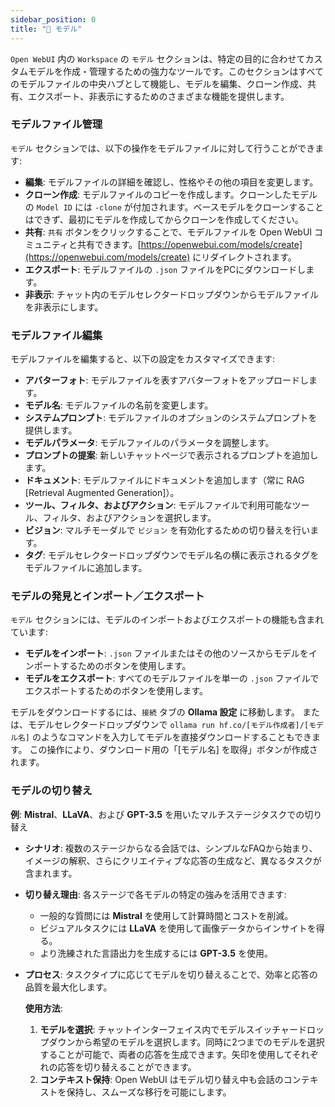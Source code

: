 ```yaml
---
sidebar_position: 0
title: "🤖 モデル"
---
```


`Open WebUI` 内の `Workspace` の `モデル` セクションは、特定の目的に合わせてカスタムモデルを作成・管理するための強力なツールです。このセクションはすべてのモデルファイルの中央ハブとして機能し、モデルを編集、クローン作成、共有、エクスポート、非表示にするためのさまざまな機能を提供します。

### モデルファイル管理

`モデル` セクションでは、以下の操作をモデルファイルに対して行うことができます:

* **編集**: モデルファイルの詳細を確認し、性格やその他の項目を変更します。
* **クローン作成**: モデルファイルのコピーを作成します。クローンしたモデルの `Model ID` には `-clone` が付加されます。ベースモデルをクローンすることはできず、最初にモデルを作成してからクローンを作成してください。
* **共有**: `共有` ボタンをクリックすることで、モデルファイルを Open WebUI コミュニティと共有できます。[https://openwebui.com/models/create](https://openwebui.com/models/create) にリダイレクトされます。
* **エクスポート**: モデルファイルの `.json` ファイルをPCにダウンロードします。
* **非表示**: チャット内のモデルセレクタードロップダウンからモデルファイルを非表示にします。

### モデルファイル編集

モデルファイルを編集すると、以下の設定をカスタマイズできます:

* **アバターフォト**: モデルファイルを表すアバターフォトをアップロードします。
* **モデル名**: モデルファイルの名前を変更します。
* **システムプロンプト**: モデルファイルのオプションのシステムプロンプトを提供します。
* **モデルパラメータ**: モデルファイルのパラメータを調整します。
* **プロンプトの提案**: 新しいチャットページで表示されるプロンプトを追加します。
* **ドキュメント**: モデルファイルにドキュメントを追加します（常に RAG [Retrieval Augmented Generation]）。
* **ツール、フィルタ、およびアクション**: モデルファイルで利用可能なツール、フィルタ、およびアクションを選択します。
* **ビジョン**: マルチモーダルで `ビジョン` を有効化するための切り替えを行います。
* **タグ**: モデルセレクタードロップダウンでモデル名の横に表示されるタグをモデルファイルに追加します。

### モデルの発見とインポート／エクスポート

`モデル` セクションには、モデルのインポートおよびエクスポートの機能も含まれています:

* **モデルをインポート**: `.json` ファイルまたはその他のソースからモデルをインポートするためのボタンを使用します。
* **モデルをエクスポート**: すべてのモデルファイルを単一の `.json` ファイルでエクスポートするためのボタンを使用します。

モデルをダウンロードするには、`接続` タブの **Ollama 設定** に移動します。
または、モデルセレクタードロップダウンで `ollama run hf.co/[モデル作成者]/[モデル名]` のようなコマンドを入力してモデルを直接ダウンロードすることもできます。
この操作により、ダウンロード用の「[モデル名] を取得」ボタンが作成されます。

### モデルの切り替え

   **例**: **Mistral**、**LLaVA**、および **GPT-3.5** を用いたマルチステージタスクでの切り替え

* **シナリオ**: 複数のステージからなる会話では、シンプルなFAQから始まり、イメージの解釈、さらにクリエイティブな応答の生成など、異なるタスクが含まれます。
* **切り替え理由**: 各ステージで各モデルの特定の強みを活用できます:
  * 一般的な質問には **Mistral** を使用して計算時間とコストを削減。
  * ビジュアルタスクには **LLaVA** を使用して画像データからインサイトを得る。
  * より洗練された言語出力を生成するには **GPT-3.5** を使用。
* **プロセス**: タスクタイプに応じてモデルを切り替えることで、効率と応答の品質を最大化します。

    **使用方法**:
    1. **モデルを選択**: チャットインターフェイス内でモデルスイッチャードロップダウンから希望のモデルを選択します。同時に2つまでのモデルを選択することが可能で、両者の応答を生成できます。矢印を使用してそれぞれの応答を切り替えることができます。
    2. **コンテキスト保持**: Open WebUI はモデル切り替え中も会話のコンテキストを保持し、スムーズな移行を可能にします。
